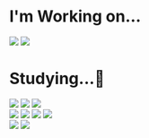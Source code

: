 # I'm Working on...
<img src="https://img.shields.io/badge/android-%233DDC84.svg?&style=for-the-badge&logo=android&logoColor=black" /> <img src="https://img.shields.io/badge/ios-%23000000.svg?&style=for-the-badge&logo=ios&logoColor=white" />


# Studying...📖
<img src="https://img.shields.io/badge/swift-%23FA7343.svg?&style=for-the-badge&logo=swift&logoColor=white" /> <img src="https://img.shields.io/badge/kotlin-%230095D5.svg?&style=for-the-badge&logo=kotlin&logoColor=white" /> <img src="https://img.shields.io/badge/realm-%2339477F.svg?&style=for-the-badge&logo=realm&logoColor=white" /> 
<br>
<img src="https://img.shields.io/badge/json-%23000000.svg?&style=for-the-badge&logo=json&logoColor=white" /> 
<img src="https://img.shields.io/badge/react-%2361DAFB.svg?&style=for-the-badge&logo=react&logoColor=black" /> 
<img src="https://img.shields.io/badge/java-%23007396.svg?&style=for-the-badge&logo=java&logoColor=white" />
<img src="https://img.shields.io/badge/mysql-%234479A1.svg?&style=for-the-badge&logo=mysql&logoColor=white" />
<br>
<img src="https://img.shields.io/badge/uikit-%232396F3.svg?&style=for-the-badge&logo=uikit&logoColor=white" />
<img src="https://img.shields.io/badge/cocoapods-%23EE3322.svg?&style=for-the-badge&logo=cocoapods&logoColor=white" />
